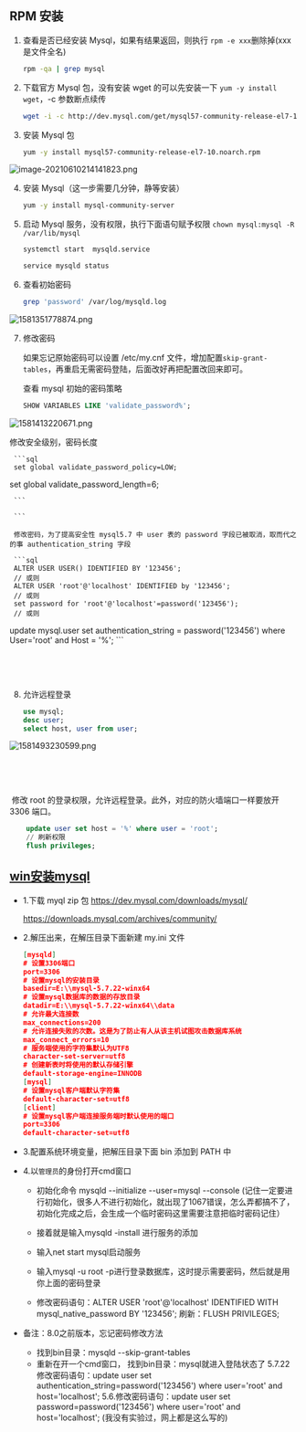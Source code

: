 ## RPM 安装

1. 查看是否已经安装 Mysql，如果有结果返回，则执行 `rpm -e xxx`删除掉(xxx 是文件全名)

   ```sh {1}
   rpm -qa | grep mysql
   ```


  2. 下载官方 Mysql 包，没有安装 wget 的可以先安装一下 `yum -y install wget`，-c 参数断点续传

     ```sh
     wget -i -c http://dev.mysql.com/get/mysql57-community-release-el7-10.noarch.rpm
     ```

  3. 安装 Mysql 包

     ```sh
     yum -y install mysql57-community-release-el7-10.noarch.rpm
     ```

![image-20210610214141823.png](https://blog-07.oss-cn-guangzhou.aliyuncs.com/picBak/image-20210610214141823.png)

4. 安装 Mysql（这一步需要几分钟，静等安装）

   ```sh
   yum -y install mysql-community-server
   ```

5. 启动 Mysql 服务，没有权限，执行下面语句赋予权限 `chown mysql:mysql -R /var/lib/mysql`

   ```sh
   systemctl start  mysqld.service
   ```

   ```sh
   service mysqld status
   ```

  6. 查看初始密码

     ```sh
     grep 'password' /var/log/mysqld.log
     ```

![1581351778874.png](https://blog-07.oss-cn-guangzhou.aliyuncs.com/picBak/1581351778874.png)

  7. 修改密码

     如果忘记原始密码可以设置 /etc/my.cnf 文件，增加配置`skip-grant-tables`，再重启无需密码登陆，后面改好再把配置改回来即可。

     查看 mysql 初始的密码策略
     
     ```sql
     SHOW VARIABLES LIKE 'validate_password%'; 
     ```

![1581413220671.png](https://blog-07.oss-cn-guangzhou.aliyuncs.com/picBak/1581413220671.png)
     

 修改安全级别，密码长度
     	
     
     ```sql
     set global validate_password_policy=LOW;
set global validate_password_length=6;

     ```
    
     ```
    
     修改密码，为了提高安全性 mysql5.7 中 user 表的 password 字段已被取消，取而代之的事 authentication_string 字段
     
     ```sql
     ALTER USER USER() IDENTIFIED BY '123456';
     // 或则
     ALTER USER 'root'@'localhost' IDENTIFIED by '123456';
     // 或则
     set password for 'root'@'localhost'=password('123456');
     // 或则
update  mysql.user set authentication_string = password('123456') where User='root' and Host = '%';
     ```
     
     


​	

​	

   8. 允许远程登录

      ```sql
      use mysql;
      desc user;
      select host, user from user;
      ```

![1581493230599.png](https://blog-07.oss-cn-guangzhou.aliyuncs.com/picBak/1581493230599.png)

​	

​	

​       修改 root 的登录权限，允许远程登录。此外，对应的防火墙端口一样要放开 3306 端口。

```sql
    update user set host = '%' where user = 'root';
    // 刷新权限
    flush privileges;
```





## [win安装mysql](https://blog.csdn.net/qq_41848006/article/details/88295973)<Badge text="转载"/>

- 1.下载 myql zip 包
  https://dev.mysql.com/downloads/mysql/

  https://downloads.mysql.com/archives/community/
  
- 2.解压出来，在解压目录下面新建 my.ini 文件

  ```json
  [mysqld]
  # 设置3306端口
  port=3306
  # 设置mysql的安装目录
  basedir=E:\\mysql-5.7.22-winx64
  # 设置mysql数据库的数据的存放目录
  datadir=E:\\mysql-5.7.22-winx64\\data
  # 允许最大连接数
  max_connections=200
  # 允许连接失败的次数。这是为了防止有人从该主机试图攻击数据库系统
  max_connect_errors=10
  # 服务端使用的字符集默认为UTF8
  character-set-server=utf8
  # 创建新表时将使用的默认存储引擎
  default-storage-engine=INNODB
  [mysql]
  # 设置mysql客户端默认字符集
  default-character-set=utf8
  [client]
  # 设置mysql客户端连接服务端时默认使用的端口
  port=3306
  default-character-set=utf8
  ```

- 3.配置系统环境变量，把解压目录下面 bin 添加到 PATH 中

- 4.以`管理员`的身份打开cmd窗口

  - 初始化命令 mysqld --initialize --user=mysql --console (记住一定要进行初始化，很多人不进行初始化，就出现了1067错误，怎么弄都搞不了，初始化完成之后，会生成一个临时密码这里需要注意把临时密码记住）

  - 接着就是输入mysqld -install 进行服务的添加

  - 输入net start mysql启动服务

  -  输入mysql -u root -p进行登录数据库，这时提示需要密码，然后就是用你上面的密码登录

  - 修改密码语句：ALTER USER 'root'@'localhost' IDENTIFIED WITH mysql_native_password BY '123456';
    刷新：FLUSH PRIVILEGES;

    

- 备注：8.0之前版本，忘记密码修改方法

  -  找到bin目录：mysqld --skip-grant-tables
  - 重新在开一个cmd窗口， 找到bin目录：mysql就进入登陆状态了
    5.7.22修改密码语句：update user set authentication_string=password('123456') where user='root' and host='localhost';
    5.6.修改密码语句：update user set password=password('123456') where user='root' and host='localhost';  (我没有实验过，网上都是这么写的)